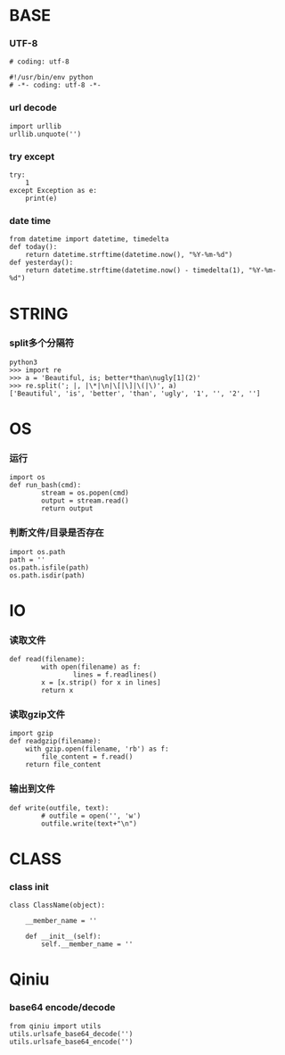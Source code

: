 
# BASE

### UTF-8
```
# coding: utf-8
```
```
#!/usr/bin/env python
# -*- coding: utf-8 -*-
```

### url decode
```
import urllib
urllib.unquote('')
```

### try except
```
try:
	1
except Exception as e:
	print(e)
```

### date time
```
from datetime import datetime, timedelta
def today():
	return datetime.strftime(datetime.now(), "%Y-%m-%d")
def yesterday():
	return datetime.strftime(datetime.now() - timedelta(1), "%Y-%m-%d")
```

# STRING

### split多个分隔符
```
python3
>>> import re
>>> a = 'Beautiful, is; better*than\nugly[1](2)'
>>> re.split('; |, |\*|\n|\[|\]|\(|\)', a)
['Beautiful', 'is', 'better', 'than', 'ugly', '1', '', '2', '']
```

# OS

### 运行
```
import os
def run_bash(cmd):
        stream = os.popen(cmd)
        output = stream.read()
        return output
```

### 判断文件/目录是否存在
```
import os.path
path = ''
os.path.isfile(path)
os.path.isdir(path)
```

# IO

### 读取文件
```
def read(filename):
        with open(filename) as f:
                lines = f.readlines()
        x = [x.strip() for x in lines]
        return x
```

### 读取gzip文件
```
import gzip
def readgzip(filename):
	with gzip.open(filename, 'rb') as f:
		file_content = f.read()
	return file_content
```

### 输出到文件
```
def write(outfile, text):
        # outfile = open('', 'w')
        outfile.write(text+"\n")
```

# CLASS

### class init
```
class ClassName(object):

	__member_name = ''

	def __init__(self):
		self.__member_name = ''
```

# Qiniu

### base64 encode/decode

```
from qiniu import utils
utils.urlsafe_base64_decode('')
utils.urlsafe_base64_encode('')
```
